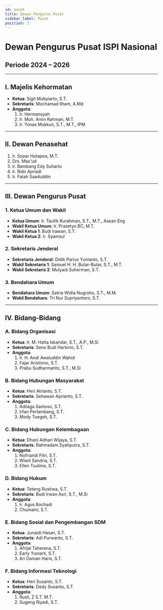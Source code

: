 ```yaml
---
id: pusat
title: Dewan Pengurus Pusat
sidebar_label: Pusat
position: 2
---
```


# Dewan Pengurus Pusat ISPI Nasional  
## Periode 2024 – 2026

---

## I. Majelis Kehormatan

- **Ketua**: Sigit Mubyiarto, S.T.  
- **Sekretaris**: Mochamad Ilham, A.Md  
- **Anggota**:  
  1. Ir. Hermansyah  
  2. Ir. Muh. Amin Rahman, M.T.  
  3. Ir. Yonas Mukkun, S.T., M.T., IPM

---

## II. Dewan Penasehat

1. Ir. Sopar Hutapea, M.T.  
2. Drs. Mas'ud  
3. Ir. Bambang Edy Suharto  
4. Ir. Robi Apriadi  
5. Ir. Fatah Saaduddin

---

## III. Dewan Pengurus Pusat

### 1. Ketua Umum dan Wakil

- **Ketua Umum**: Ir. Taufik Kurahman, S.T., M.T., Asean Eng  
- **Wakil Ketua Umum**: Ir. Prasetyo BC, M.T.  
- **Wakil Ketua 1**: Budi Irawan, S.T.  
- **Wakil Ketua 2**: Ir. Syamsul

### 2. Sekretaris Jenderal

- **Sekretaris Jenderal**: Didik Parius Yunianto, S.T.  
- **Wakil Sekretaris 1**: Samuel H. H. Butar-Butar, S.T., M.T.  
- **Wakil Sekretaris 2**: Mulyadi Suherman, S.T.

### 3. Bendahara Umum

- **Bendahara Umum**: Satria Widia Nugroho, S.T., M.M.  
- **Wakil Bendahara**: Tri Nur Supriyantoro, S.T.

---

## IV. Bidang-Bidang

### A. Bidang Organisasi

- **Ketua**: Ir. M. Hatta Iskandar, S.T., A.P., M.Si  
- **Sekretaris**: Seno Budi Hartono, S.T.  
- **Anggota**:  
  1. Ir. H. Andi Awaluddin Wahid  
  2. Fajar Aristiono, S.T.  
  3. Prabu Sudharmanto, S.T., M.Si

### B. Bidang Hubungan Masyarakat

- **Ketua**: Heri Atrianto, S.T.  
- **Sekretaris**: Setiawan Aprianto, S.T.  
- **Anggota**:  
  1. Adilaga Santoso, S.T.  
  2. Irfan Perlambang, S.T.  
  3. Mody Tuegeh, S.T.

### C. Bidang Hubungan Kelembagaan

- **Ketua**: Dhani Adhari Wijaya, S.T.  
- **Sekretaris**: Rahmadani Syahputra, S.T.  
- **Anggota**:  
  1. Nofriandi Fitri, S.T.  
  2. Wiwit Sandria, S.T.  
  3. Ellen Tuulima, S.T.

### D. Bidang Hukum

- **Ketua**: Teteng Rustiwa, S.T.  
- **Sekretaris**: Budi Irwan Asri, S.T., M.Si  
- **Anggota**:  
  1. Ir. Agus Rochadi  
  2. Chumaini, S.T.

### E. Bidang Sosial dan Pengembangan SDM

- **Ketua**: Junaidi Hasan, S.T.  
- **Sekretaris**: Adi Purwanto, S.T.  
- **Anggota**:  
  1. Afrijal Taherena, S.T.  
  2. Early Yuniarti, S.T.  
  3. Ari Daman Haris, S.T.

### F. Bidang Informasi Teknologi

- **Ketua**: Heri Susanto, S.T.  
- **Sekretaris**: Dedy Susanto, S.T.  
- **Anggota**:  
  1. Rusli, Z S.T. M.T.  
  2. Sugeng Riyadi, S.T.

